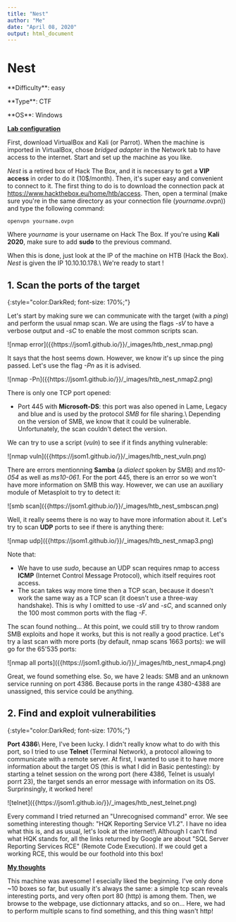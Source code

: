 ```yaml
---
title: "Nest"
author: "Me"
date: "April 08, 2020"
output: html_document
---
```


# Nest

 <div id="boxinfo">
 <div id="textbox">
 <p class="alignleft">**Difficulty**: easy</p>
 <p class="aligncenter">**Type**: CTF</p>
 <p class="alignright">**OS**: Windows</p>
 </div>
 <div style="clear: both;"></div>
 </div> 

<ins>**Lab configuration**</ins>

First, download VirtualBox and Kali (or Parrot). When the machine is imported in VirtualBox, chose *bridged adapter* in the Network tab to have access to the internet. Start and set up the machine as you like.

*Nest* is a retired box of Hack The Box, and it is necessary to get a **VIP access** in order to do it (10$/month). Then, it's super easy and convenient to connect to it. The first thing to do is to download the connection pack at <https://www.hackthebox.eu/home/htb/access>. Then, open a terminal (make sure you're in the same directory as your connection file (*yourname*.ovpn)) and type the following command:

~~~~
openvpn yourname.ovpn
~~~~~

Where *yourname* is your username on Hack The Box. 
If you're using **Kali 2020**, make sure to add **sudo** to the previous command.

When this is done, just look at the IP of the machine on HTB (Hack the Box). *Nest* is given the IP 10.10.10.178.\\
We're ready to start !

## 1. Scan the ports of the target
{:style="color:DarkRed; font-size: 170%;"}

Let's start by making sure we can communicate with the target (with a *ping*) and perform the usual nmap scan.
We are using the flags *-sV* to have a verbose output and *-sC* to enable the most common scripts scan.

<div class="img_container">
![nmap error]({{https://jsom1.github.io/}}/_images/htb_nest_nmap.png)
</div>

It says that the host seems down. However, we know it's up since the ping passed. Let's use the flag *-Pn* as it is advised.

<div class="img_container">
![nmap -Pn]({{https://jsom1.github.io/}}/_images/htb_nest_nmap2.png)
</div>

There is only one TCP port opened:

- Port 445 with **Microsoft-DS**: this port was also opened in Lame, Legacy and blue and is used by the protocol *SMB* for file sharing.\\
Depending on the version of SMB, we know that it could be vulnerable. Unfortunately, the scan couldn't detect the version.

We can try to use a script (*vuln*) to see if it finds anything vulnerable:

<div class="img_container">
![nmap vuln]({{https://jsom1.github.io/}}/_images/htb_nest_vuln.png)
</div>

There are errors mentionning **Samba** (a *dialect* spoken by SMB) and *ms10-054* as well as *ms10-061*.
For the port 445, there is an error so we won't have more information on SMB this way.
However, we can use an auxiliary module of Metasploit to try to detect it:

<div class="img_container">
![smb scan]({{https://jsom1.github.io/}}/_images/htb_nest_smbscan.png)
</div>

Well, it really seems there is no way to have more information about it.
Let's try to scan **UDP** ports to see if there is anything there:

<div class="img_container">
![nmap udp]({{https://jsom1.github.io/}}/_images/htb_nest_nmap3.png)
</div>

Note that:

- We have to use *sudo*, because an UDP scan requires nmap to access **ICMP** (Internet Control Message Protocol), which itself requires root access.
- The scan takes way more time then a TCP scan, because it doesn't work the same way as a TCP scan (it doesn't use a three-way handshake). 
This is why I omitted to use *-sV* and *-sC*, and scanned only the 100 most common ports with the flag *-F*.

The scan found nothing... At this point, we could still try to throw random SMB exploits and hope it works, but this is not really a good practice.
Let's try a last scan with more ports (by default, nmap scans 1663 ports): we will go for the 65'535 ports:

<div class="img_container">
![nmap all ports]({{https://jsom1.github.io/}}/_images/htb_nest_nmap4.png)
</div>

Great, we found something else. So, we have 2 leads: SMB and an unknown service running on port 4386. Because ports in the range 4380-4388 are unassigned, this service could be anything.

## 2. Find and exploit vulnerabilities
{:style="color:DarkRed; font-size: 170%;"}

**Port 4386**\\
Here, I've been lucky. I didn't really know what to do with this port, so I tried to use **Telnet** (Terminal Network), a protocol allowing to communicate with a remote server.
At first, I wanted to use it to have more information about the target OS (this is what I did in Basic pentesting): by starting a telnet session on the wrong port (here 4386, Telnet is usualyl porrt 23), the target sends an error message with information on its OS.
Surprinsingly, it worked here!

<div class="img_container">
![telnet]({{https://jsom1.github.io/}}/_images/htb_nest_telnet.png)
</div>

Every command I tried returned an "Unrecognised command" error. We see something interesting though: "HQK Reporting Service V1.2". I have no idea what this is, and as usual, let's look at the internet!\\
Although I can't find what HQK stands for, all the links returned by Google are about "SQL Server Reporting Services RCE" (Remote Code Execution).
If we could get a working RCE, this would be our foothold into this box!



<ins>**My thoughts**</ins>

This machine was awesome! I esecially liked the beginning. I've only done ~10 boxes so far, but usually it's always the same: a simple tcp scan reveals interesting ports, and very often port 80 (http) is among them.
Then, we browse to the webpage, use dictionnary attacks, and so on... Here, we had to perform multiple scans to find something, and this thing wasn't http!



